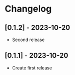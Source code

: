 # Changelog

## [0.1.2] - 2023-10-20

- Second release

## [0.1.1] - 2023-10-20

- Create first release

